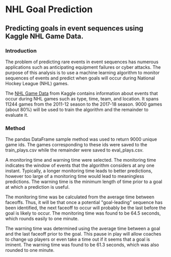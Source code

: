 # NHL Goal Prediction

## Predicting goals in event sequences using Kaggle NHL Game Data.

### Introduction
 The problem of predicting rare events in event sequences has numerous applications such as anticipating equipment failures or cyber attacks. The purpose of this analysis is to use a machine learning algorithm to monitor sequences of events and predict when goals will occur during National Hockey League (NHL) games.

 The [NHL Game Data](https://www.kaggle.com/martinellis/nhl-game-data?select=game_plays.csv) from Kaggle contains information about events that occur during NHL games such as type, time, team, and location. It spans 11244 games from the 2011-12 season to the 2017-18 season. 9000 games (about 80%) will be used to train the algorithm and the remainder to evaluate it. 
 
 ### Method
 The pandas DataFrame sample method was used to return 9000 unique game ids. The games corresponding to these ids were saved to the train_plays.csv while the remainder were saved to eval_plays.csv.

 A monitoring time and warning time were selected. The monitoring time indicates the window of events that the algorithm considers at any one instant. Typically, a longer monitoring time leads to better predictions, however too large of a monitoring time would lead to meaningless predictions. The warning time is the minimum length of time prior to a goal at which a prediction is useful.

 The monitoring time was be calculated from the average time between faceoffs. Thus, it will be that once a potential "goal-leading" sequence has been identified, the next faceoff to occur will probably be the last before the goal is likely to occur. The monitoring time was found to be 64.5 seconds, which rounds easily to one minute.

 The warning time was determined using the average time between a goal and the last faceoff prior to the goal. This pause in play will allow coaches to change up players or even take a time out if it seems that a goal is iminent. The warning time was found to be 61.3 seconds, which was also rounded to one minute.

 